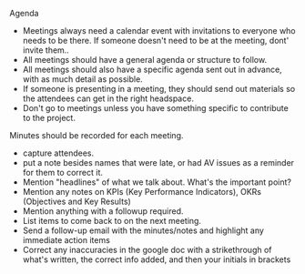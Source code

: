 
Agenda

  * Meetings always need a calendar event with invitations to everyone who needs to be there. If someone doesn't need to be at the meeting, dont' invite them..
  * All meetings should have a general agenda or structure to follow.
  * All meetings should also have a specific agenda sent out in advance, with as much detail as possible.
  * If someone is presenting in a meeting, they should send out materials so the attendees can get in the right headspace.
  * Don't go to meetings unless you have something specific to contribute to the project.

Minutes should be recorded for each meeting.

  * capture attendees.
  * put a note besides names that were late, or had AV issues as a reminder for them to correct it.
  * Mention "headlines" of what we talk about. What's the important point?
  * Mention any notes on KPIs (Key Performance Indicators), OKRs (Objectives and Key Results)
  * Mention anything with a followup required.
  * List items to come back to on the next meeting.
  * Send a follow-up email with the minutes/notes and highlight any immediate action items
  * Correct any inaccuracies in the google doc with a strikethrough of what's written, the correct info added, and then your initials in brackets
